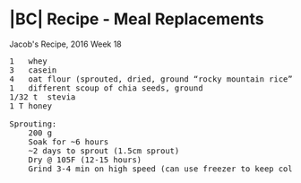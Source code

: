 ---
---

|BC| Recipe - Meal Replacements
===============================


Jacob's Recipe, 2016 Week 18
<pre>
1	whey
3	casein
4	oat flour (sprouted, dried, ground “rocky mountain rice”)
1	different scoup of chia seeds, ground
1/32 t	stevia
1 T	honey

Sprouting:
	200 g
	Soak for ~6 hours
	~2 days to sprout (1.5cm sprout)
	Dry @ 105F (12-15 hours)
	Grind 3-4 min on high speed (can use freezer to keep cold)
</pre>
